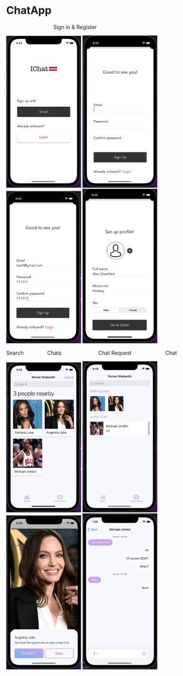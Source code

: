 # ChatApp

&nbsp;  &nbsp;  &nbsp;  &nbsp;  &nbsp;  &nbsp;  &nbsp;  &nbsp;  &nbsp;  &nbsp;  &nbsp;  &nbsp;  &nbsp;  &nbsp;  &nbsp;  &nbsp;  Sign in & Register

<img src="https://github.com/RomanSh01/ChatApp/blob/main/Снимок%20экрана%202022-04-20%20в%2008.43.49.png" width="200"> <img src="https://github.com/RomanSh01/ChatApp/blob/main/Снимок%20экрана%202022-04-20%20в%2008.44.11.png" width="200"> <img src="https://github.com/RomanSh01/ChatApp/blob/main/Снимок%20экрана%202022-04-20%20в%2008.44.36.png" width="200"> <img src="https://github.com/RomanSh01/ChatApp/blob/main/Снимок%20экрана%202022-04-20%20в%2008.45.17.png" width="200"> 

Search&nbsp;  &nbsp;  &nbsp;  &nbsp;  &nbsp;  &nbsp;  &nbsp;  &nbsp;  Chats &nbsp;  &nbsp;  &nbsp;  &nbsp;  &nbsp;  &nbsp;  &nbsp;  &nbsp;  &nbsp;  &nbsp;  &nbsp;  &nbsp;  Chat Request &nbsp;  &nbsp;  &nbsp;  &nbsp;  &nbsp;  &nbsp;  &nbsp;  &nbsp;  &nbsp;  &nbsp;  &nbsp;  Chat

<img src="https://github.com/RomanSh01/ChatApp/blob/main/Снимок%20экрана%202022-04-20%20в%2008.45.46.png" width="200">  <img src="https://github.com/RomanSh01/ChatApp/blob/main/Снимок%20экрана%202022-04-20%20в%2008.49.29.png" width="200"> <img src="https://github.com/RomanSh01/ChatApp/blob/main/Снимок%20экрана%202022-04-20%20в%2008.49.42.png" width="200"> <img src="https://github.com/RomanSh01/ChatApp/blob/main/Снимок%20экрана%202022-04-20%20в%2013.48.42.png" width="200">

